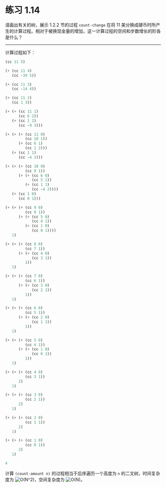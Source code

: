 # 练习 1.14

请画出有关的树，展示 1.2.2 节的过程 `count-change` 在将 11 美分换成硬币时所产生的计算过程。相对于被换现金量的增加，这一计算过程的空间和步数增长的阶各是什么？

---

计算过程如下：

```Scheme
(cc 11 5)

(+ (cc 11 4)
   (cc -39 5))

(+ (cc 11 3)
   (cc -14 4))

(+ (cc 11 2)
   (cc 1 3))

(+ (+ (cc 11 1)
      (cc 6 2))
   (+ (cc 1 2)
      (cc -9 3)))

(+ (+ (+ (cc 11 0)
         (cc 10 1))
      (+ (cc 6 1)
         (cc 1 2)))
   (+ (cc 1 1)
      (cc -4 2)))

(+ (+ (+ (cc 10 0)
         (cc 9 1))
      (+ (+ (cc 6 0)
            (cc 5 1))
         (+ (cc 1 1)
            (cc -4 2))))
   (+ (cc 1 0)
      (cc 0 1)))

(+ (+ (+ (cc 9 0)
         (cc 8 1))
      (+ (+ (cc 5 0)
            (cc 4 1))
         (+ (cc 1 0)
            (cc 0 1))))
   1)

(+ (+ (+ (cc 8 0)
         (cc 7 1))
      (+ (+ (cc 4 0)
            (cc 3 1))
         1))
   1)

(+ (+ (+ (cc 7 0)
         (cc 6 1))
      (+ (+ (cc 3 0)
            (cc 2 1))
         1))
   1)

(+ (+ (+ (cc 6 0)
         (cc 5 1))
      (+ (+ (cc 2 0)
            (cc 1 1))
         1))
   1)

(+ (+ (+ (cc 5 0)
         (cc 4 1))
      (+ (+ (cc 1 0)
            (cc 0 1))
         1))
   1)

(+ (+ (+ (cc 4 0)
         (cc 3 1))
      2)
   1)

(+ (+ (+ (cc 3 0)
         (cc 2 1))
      2)
   1)

(+ (+ (+ (cc 2 0)
         (cc 1 1))
      2)
   1)

(+ (+ (+ (cc 1 0)
         (cc 0 1))
      2)
   1)

4
```

计算 `(count-amount n)` 的过程相当于后序遍历一个高度为 `n` 的二叉树，时间复杂度为 ![O(N^2)](https://render.githubusercontent.com/render/math?math=O(N%5E2))，空间复杂度为 ![O(N)](https://render.githubusercontent.com/render/math?math=O(N))。
